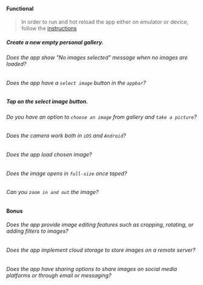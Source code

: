 #### Functional

> In order to run and hot reload the app either on emulator or device, follow the [instructions](https://docs.flutter.dev/get-started/test-drive?tab=androidstudio#run-the-app)

##### Create a new empty personal gallery.

###### Does the app show "No images selected" message when no images are loaded?

###### Does the app have a `select image` button in the `appbar`?

##### Tap on the select image button.

###### Do you have an option to `choose an image` from gallery and `take a picture`?

###### Does the camera work both in `iOS` and `Android`?

###### Does the app load chosen image?

###### Does the image opens in `full-size` once taped?

###### Can you `zoom in and out` the image?

#### Bonus

###### Does the app provide image editing features such as cropping, rotating, or adding filters to images?

###### Does the app implement cloud storage to store images on a remote server?

###### Does the app have sharing options to share images on social media platforms or through email or messaging?
